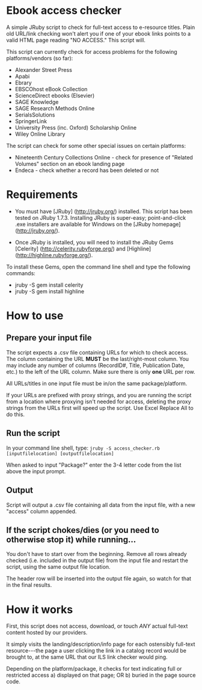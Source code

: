 # Ebook access checker
A simple JRuby script to check for full-text access to e-resource titles. Plain old URL/link checking won't alert you if one of your ebook links points to a valid HTML page reading "NO ACCESS." This script will.

This script can currently check for access problems for the following platforms/vendors (so far): 
- Alexander Street Press 
- Apabi
- Ebrary
- EBSCOhost eBook Collection
- ScienceDirect ebooks (Elsevier)
- SAGE Knowledge
- SAGE Research Methods Online 
- SerialsSolutions
- SpringerLink 
- University Press (inc. Oxford) Scholarship Online
- Wiley Online Library

The script can check for some other special issues on certain platforms:
- Nineteenth Century Collections Online - check for presence of "Related Volumes" section on an ebook landing page
- Endeca - check whether a record has been deleted or not

# Requirements
- You must have [JRuby] (http://jruby.org/) installed. This script has been tested on JRuby 1.7.3. Installing JRuby is super-easy; point-and-click .exe installers are available for Windows on the [JRuby homepage] (http://jruby.org/).

- Once JRuby is installed, you will need to install the JRuby Gems [Celerity] (http://celerity.rubyforge.org/) and [Highline] (http://highline.rubyforge.org/).

To install these Gems, open the command line shell and type the following commands: 
- jruby -S gem install celerity
- jruby -S gem install highline

# How to use
## Prepare your input file
The script expects a .csv file containing URLs for which to check access. The column containing the URL **MUST** be the last/right-most column. You may include any number of columns (RecordID#, Title, Publication Date, etc.) to the left of the URL column. 
Make sure there is only **one** URL per row.

All URLs/titles in one input file must be in/on the same package/platform. 

If your URLs are prefixed with proxy strings, and you are running the script from a location where proxying isn't needed for access, deleting the proxy strings from the URLs first will speed up the script. Use Excel Replace All to do this. 

## Run the script
In your command line shell, type: 
``jruby -S access_checker.rb [inputfilelocation] [outputfilelocation]``

When asked to input "Package?" enter the 3-4 letter code from the list above the input prompt.

## Output
Script will output a .csv file containing all data from the input file, with a new "access" column appended.

## If the script chokes/dies (or you need to otherwise stop it) while running...
You don't have to start over from the beginning. Remove all rows already checked (i.e. included in the output file) from the input file and restart the script, using the same output file location. 

The header row will be inserted into the output file again, so watch for that in the final results. 

# How it works
First, this script does not access, download, or touch *ANY* actual full-text content hosted by our providers. 

It simply visits the landing/description/info page for each ostensibly full-text resource---the page a user clicking the link in a catalog record would be brought to, at the same URL that our ILS link checker would ping. 

Depending on the platform/package, it checks for text indicating full or restricted access a) displayed on that page; OR b) buried in the page source code.
